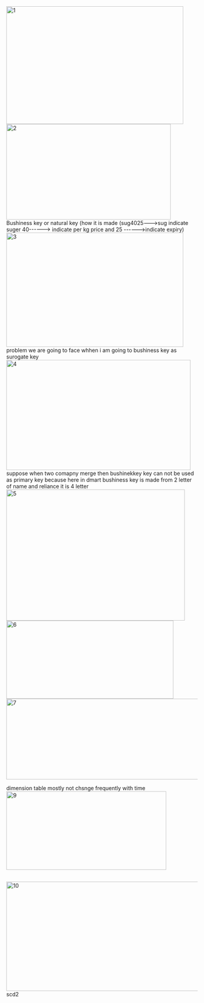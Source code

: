 
<img width="466" height="309" alt="1" src="https://github.com/user-attachments/assets/a4feffc8-0659-4e6e-b399-193a6122c4c9" />

<br>


<img width="433" height="251" alt="2" src="https://github.com/user-attachments/assets/5605ea88-6461-4c8d-98d2-adc9e38412a8" />
<br>
Bushiness key or natural key (how it is made (sug4025--->sug indicate suger    40------> indicate per kg price and    25 ------>indicate expiry)


<img width="466" height="300" alt="3" src="https://github.com/user-attachments/assets/21b78a33-304c-4df5-a8f0-76d70b2a1075" />
problem we are going to face whhen i am going to bushiness key as surogate key
<br>

<img width="485" height="289" alt="4" src="https://github.com/user-attachments/assets/a9380e40-a1af-4e66-b1cb-3ed5e3826092" />
<br>
suppose when two comapny merge then bushinekkey key can not be used as primary key because here in dmart bushiness key is made from 2 letter of name and reliance it is 4 letter

<br>
<img width="470" height="344" alt="5" src="https://github.com/user-attachments/assets/82809c35-3381-49d0-9d3f-fcf99a0c01ec" />
<br>
<img width="440" height="205" alt="6" src="https://github.com/user-attachments/assets/9175f7e7-55e7-400d-8883-cfa75a75ef67" />
<br>
<img width="525" height="212" alt="7" src="https://github.com/user-attachments/assets/d0c696ae-bbc2-4d2b-9992-7865f13cbb41" />
<br>

dimension  table mostly not chsnge frequently with time
<img width="421" height="206" alt="9" src="https://github.com/user-attachments/assets/06f09872-b8bc-4630-916b-b19f8202322a" />

<br>
<img width="581" height="287" alt="10" src="https://github.com/user-attachments/assets/d7703937-b67c-41a1-92d9-8193ce0d2332" />
scd2


